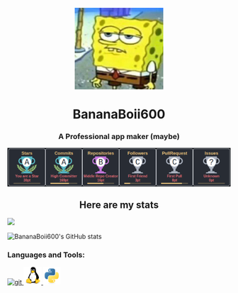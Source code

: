 <p align="center"
   ![image](https://user-images.githubusercontent.com/98301106/161388819-43b6b6ba-ba20-458d-9736-6d8a6132f98f.png)
</p>

<p align="center">
  <img align="center" width="200" src="5iuora.png"/>
  <h1 align="center">BananaBoii600</h1>
  <h3 align="center">A Professional app maker (maybe)</h3>
</p>

<p align="center">
  <img align="center" width="750" src="Screenshot from 2022-04-02 20-28-21.png"
</p>
<p align="center">
    <h2 align="center">Here are my stats</h3>
</p>

![](https://komarev.com/ghpvc/?username=BananaBoii600)

![BananaBoii600's GitHub stats](https://github-readme-stats.vercel.app/api?username=BananaBoii600)

<h3 align="left">Languages and Tools:</h3>
<a href="https://git-scm.com/" target="_blank"> <img src="https://www.vectorlogo.zone/logos/git-scm/git-scm-icon.svg" alt="git" width="40" height="40"/> </a> <a href="https://www.linux.org/" target="_blank"> <img src="https://raw.githubusercontent.com/devicons/devicon/master/icons/linux/linux-original.svg" alt="linux" width="40" height="40"/> </a> <a href="https://www.python.org" target="_blank"> <img src="https://raw.githubusercontent.com/devicons/devicon/master/icons/python/python-original.svg" alt="python" width="40" height="40"/> </a> </p>
